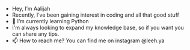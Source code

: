 - Hey, I’m Aalijah 
- Recently, I’ve been gaining interest in coding and all that good stuff
- 🌱 I’m currently learning Python 
- I'm always looking to expand my knowledge base, so if you want you can share any tips. 
- 📫 How to reach me? You can find me on instagram @leeh.ya

<!---
Aalijah02/Aalijah02 is a ✨ special ✨ repository because its `README.md` (this file) appears on your GitHub profile.
You can click the Preview link to take a look at your changes.
--->
